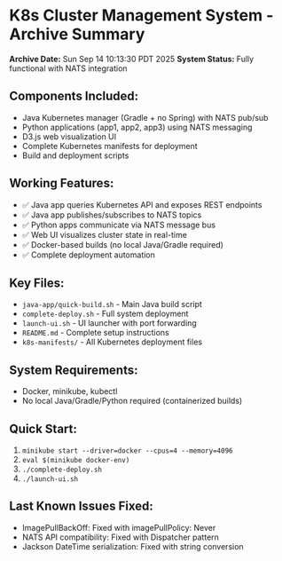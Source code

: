 # K8s Cluster Management System - Archive Summary

**Archive Date:** Sun Sep 14 10:13:30 PDT 2025
**System Status:** Fully functional with NATS integration

## Components Included:
- Java Kubernetes manager (Gradle + no Spring) with NATS pub/sub
- Python applications (app1, app2, app3) using NATS messaging  
- D3.js web visualization UI
- Complete Kubernetes manifests for deployment
- Build and deployment scripts

## Working Features:
- ✅ Java app queries Kubernetes API and exposes REST endpoints
- ✅ Java app publishes/subscribes to NATS topics
- ✅ Python apps communicate via NATS message bus
- ✅ Web UI visualizes cluster state in real-time
- ✅ Docker-based builds (no local Java/Gradle required)
- ✅ Complete deployment automation

## Key Files:
- `java-app/quick-build.sh` - Main Java build script
- `complete-deploy.sh` - Full system deployment
- `launch-ui.sh` - UI launcher with port forwarding
- `README.md` - Complete setup instructions
- `k8s-manifests/` - All Kubernetes deployment files

## System Requirements:
- Docker, minikube, kubectl
- No local Java/Gradle/Python required (containerized builds)

## Quick Start:
1. `minikube start --driver=docker --cpus=4 --memory=4096`
2. `eval $(minikube docker-env)`
3. `./complete-deploy.sh`
4. `./launch-ui.sh`

## Last Known Issues Fixed:
- ImagePullBackOff: Fixed with imagePullPolicy: Never
- NATS API compatibility: Fixed with Dispatcher pattern
- Jackson DateTime serialization: Fixed with string conversion
